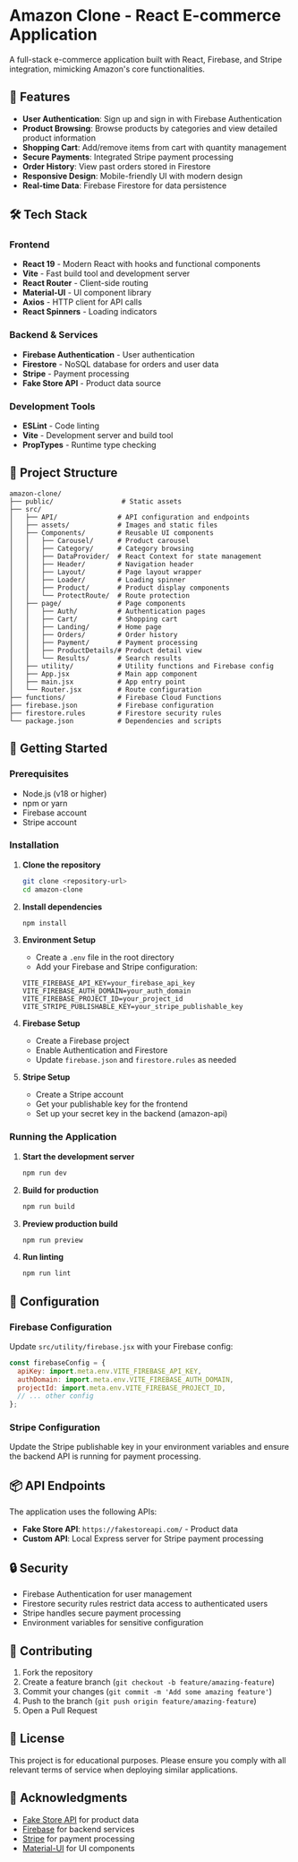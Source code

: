 # Amazon Clone - React E-commerce Application

A full-stack e-commerce application built with React, Firebase, and Stripe integration, mimicking Amazon's core functionalities.

## 🚀 Features

- **User Authentication**: Sign up and sign in with Firebase Authentication
- **Product Browsing**: Browse products by categories and view detailed product information
- **Shopping Cart**: Add/remove items from cart with quantity management
- **Secure Payments**: Integrated Stripe payment processing
- **Order History**: View past orders stored in Firestore
- **Responsive Design**: Mobile-friendly UI with modern design
- **Real-time Data**: Firebase Firestore for data persistence

## 🛠️ Tech Stack

### Frontend

- **React 19** - Modern React with hooks and functional components
- **Vite** - Fast build tool and development server
- **React Router** - Client-side routing
- **Material-UI** - UI component library
- **Axios** - HTTP client for API calls
- **React Spinners** - Loading indicators

### Backend & Services

- **Firebase Authentication** - User authentication
- **Firestore** - NoSQL database for orders and user data
- **Stripe** - Payment processing
- **Fake Store API** - Product data source

### Development Tools

- **ESLint** - Code linting
- **Vite** - Development server and build tool
- **PropTypes** - Runtime type checking

## 📁 Project Structure

```
amazon-clone/
├── public/                 # Static assets
├── src/
│   ├── API/               # API configuration and endpoints
│   ├── assets/            # Images and static files
│   ├── Components/        # Reusable UI components
│   │   ├── Carousel/      # Product carousel
│   │   ├── Category/      # Category browsing
│   │   ├── DataProvider/  # React Context for state management
│   │   ├── Header/        # Navigation header
│   │   ├── Layout/        # Page layout wrapper
│   │   ├── Loader/        # Loading spinner
│   │   ├── Product/       # Product display components
│   │   └── ProtectRoute/  # Route protection
│   ├── page/              # Page components
│   │   ├── Auth/          # Authentication pages
│   │   ├── Cart/          # Shopping cart
│   │   ├── Landing/       # Home page
│   │   ├── Orders/        # Order history
│   │   ├── Payment/       # Payment processing
│   │   ├── ProductDetails/# Product detail view
│   │   └── Results/       # Search results
│   ├── utility/           # Utility functions and Firebase config
│   ├── App.jsx            # Main app component
│   ├── main.jsx           # App entry point
│   └── Router.jsx         # Route configuration
├── functions/             # Firebase Cloud Functions
├── firebase.json          # Firebase configuration
├── firestore.rules        # Firestore security rules
└── package.json           # Dependencies and scripts
```

## 🚀 Getting Started

### Prerequisites

- Node.js (v18 or higher)
- npm or yarn
- Firebase account
- Stripe account

### Installation

1. **Clone the repository**

   ```bash
   git clone <repository-url>
   cd amazon-clone
   ```

2. **Install dependencies**

   ```bash
   npm install
   ```

3. **Environment Setup**

   - Create a `.env` file in the root directory
   - Add your Firebase and Stripe configuration:

   ```
   VITE_FIREBASE_API_KEY=your_firebase_api_key
   VITE_FIREBASE_AUTH_DOMAIN=your_auth_domain
   VITE_FIREBASE_PROJECT_ID=your_project_id
   VITE_STRIPE_PUBLISHABLE_KEY=your_stripe_publishable_key
   ```

4. **Firebase Setup**

   - Create a Firebase project
   - Enable Authentication and Firestore
   - Update `firebase.json` and `firestore.rules` as needed

5. **Stripe Setup**
   - Create a Stripe account
   - Get your publishable key for the frontend
   - Set up your secret key in the backend (amazon-api)

### Running the Application

1. **Start the development server**

   ```bash
   npm run dev
   ```

2. **Build for production**

   ```bash
   npm run build
   ```

3. **Preview production build**

   ```bash
   npm run preview
   ```

4. **Run linting**
   ```bash
   npm run lint
   ```

## 🔧 Configuration

### Firebase Configuration

Update `src/utility/firebase.jsx` with your Firebase config:

```javascript
const firebaseConfig = {
  apiKey: import.meta.env.VITE_FIREBASE_API_KEY,
  authDomain: import.meta.env.VITE_FIREBASE_AUTH_DOMAIN,
  projectId: import.meta.env.VITE_FIREBASE_PROJECT_ID,
  // ... other config
};
```

### Stripe Configuration

Update the Stripe publishable key in your environment variables and ensure the backend API is running for payment processing.

## 📦 API Endpoints

The application uses the following APIs:

- **Fake Store API**: `https://fakestoreapi.com/` - Product data
- **Custom API**: Local Express server for Stripe payment processing

## 🔒 Security

- Firebase Authentication for user management
- Firestore security rules restrict data access to authenticated users
- Stripe handles secure payment processing
- Environment variables for sensitive configuration

## 🤝 Contributing

1. Fork the repository
2. Create a feature branch (`git checkout -b feature/amazing-feature`)
3. Commit your changes (`git commit -m 'Add some amazing feature'`)
4. Push to the branch (`git push origin feature/amazing-feature`)
5. Open a Pull Request

## 📝 License

This project is for educational purposes. Please ensure you comply with all relevant terms of service when deploying similar applications.

## 🙏 Acknowledgments

- [Fake Store API](https://fakestoreapi.com/) for product data
- [Firebase](https://firebase.google.com/) for backend services
- [Stripe](https://stripe.com/) for payment processing
- [Material-UI](https://mui.com/) for UI components
